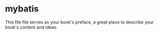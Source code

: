 # mybatis

This file file serves as your book's preface, a great place to describe your book's content and ideas.

